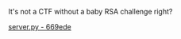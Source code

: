 It's not a CTF without a baby RSA challenge right?

[server.py - 669ede](https://files-ctf.rars.win/challenge-files/26/669ede7b0f3a468e12f1fc95a65694df/server.py)
